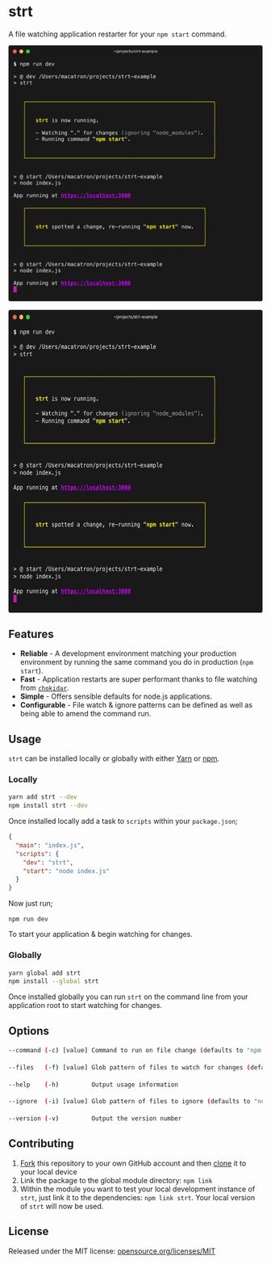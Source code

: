 # strt

A file watching application restarter for your `npm start` command.

![strt example flow](https://raw.githubusercontent.com/chrisdwheatley/strt/master/images/strt-flow-example.png)

<a href="https://npmjs.com/strt"><img src="https://raw.githubusercontent.com/chrisdwheatley/strt/master/images/strt-flow-example.png" align="center" height="600" width="600"></a>

## Features

* __Reliable__ - A development environment matching your production environment by running the same command you do in production (`npm start`).
* __Fast__ - Application restarts are super performant thanks to file watching from [`chokidar`](https://www.npmjs.com/package/chokidar).
* __Simple__ - Offers sensible defaults for node.js applications.
* __Configurable__ - File watch & ignore patterns can be defined as well as being able to amend the command run.

## Usage

`strt` can be installed locally or globally with either [Yarn](https://yarnpkg.com/en/) or [npm](https://www.npmjs.com/).

### Locally

```bash
yarn add strt --dev
npm install strt --dev
```

Once installed locally add a task to `scripts` within your `package.json`;

```json
{
  "main": "index.js",
  "scripts": {
    "dev": "strt",
    "start": "node index.js"
  }
}
```

Now just run;

```
npm run dev
```

To start your application & begin watching for changes.

### Globally

```bash
yarn global add strt
npm install --global strt
```

Once installed globally you can run `strt` on the command line from your application root to start watching for changes.

## Options

```bash
--command (-c) [value] Command to run on file change (defaults to "npm start")

--files   (-f) [value] Glob pattern of files to watch for changes (defaults to ".")

--help    (-h)         Output usage information

--ignore  (-i) [value] Glob pattern of files to ignore (defaults to "node_modules")

--version (-v)         Output the version number
```

## Contributing

1. [Fork](https://help.github.com/articles/fork-a-repo/) this repository to your own GitHub account and then [clone](https://help.github.com/articles/cloning-a-repository/) it to your local device
2. Link the package to the global module directory: `npm link`
4. Within the module you want to test your local development instance of `strt`, just link it to the dependencies: `npm link strt`. Your local version of `strt` will now be used.

## License

Released under the MIT license: [opensource.org/licenses/MIT](http://opensource.org/licenses/MIT)
